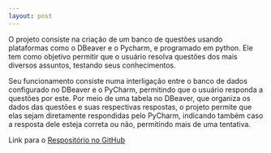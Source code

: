 ```yaml
---
layout: post
---
```


O projeto consiste na criação de um banco de questões usando plataformas como o DBeaver e o Pycharm, e programado em python.
Ele tem como objetivo permitir que o usuário resolva questões dos mais diversos assuntos, testando seus conhecimentos.

Seu funcionamento consiste numa interligação entre o banco de dados configurado no DBeaver e o PyCharm, permitindo que o usuário responda a questões por este.
Por meio de uma tabela no DBeaver, que organiza os dados das questões e suas respectivas respostas, o projeto permite que elas sejam diretamente respondidas pelo PyCharm, indicando também caso a resposta dele esteja correta ou não, permitindo mais de uma tentativa.


Link para o [Respositório no GitHub](https://github.com/liviavianac/banco_de_questoes.git)
